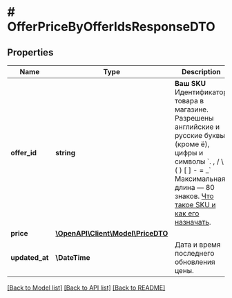# # OfferPriceByOfferIdsResponseDTO

## Properties

Name | Type | Description | Notes
------------ | ------------- | ------------- | -------------
**offer_id** | **string** | **Ваш SKU**  Идентификатор товара в магазине. Разрешены английские и русские буквы (кроме ё), цифры и символы &#x60;. , / \\ ( ) [ ] - &#x3D; _&#x60;  Максимальная длина — 80 знаков.  [Что такое SKU и как его назначать](https://yandex.ru/support/marketplace/assortment/add/index.html#fields). | [optional]
**price** | [**\OpenAPI\Client\Model\PriceDTO**](PriceDTO.md) |  | [optional]
**updated_at** | **\DateTime** | Дата и время последнего обновления цены. | [optional]

[[Back to Model list]](../../README.md#models) [[Back to API list]](../../README.md#endpoints) [[Back to README]](../../README.md)

